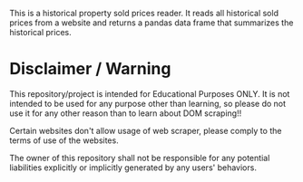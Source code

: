This is a historical property sold prices reader. It reads all historical sold prices from a website and returns a pandas data frame that summarizes the historical prices.

# Disclaimer / Warning
This repository/project is intended for Educational Purposes ONLY. It is not intended to be used for any purpose other than learning, so please do not use it for any other reason than to learn about DOM scraping!!

Certain websites don't allow usage of web scraper, please comply to the terms of use of the websites.

The owner of this repository shall not be responsible for any potential liabilities explicitly or implicitly generated by any users' behaviors.
